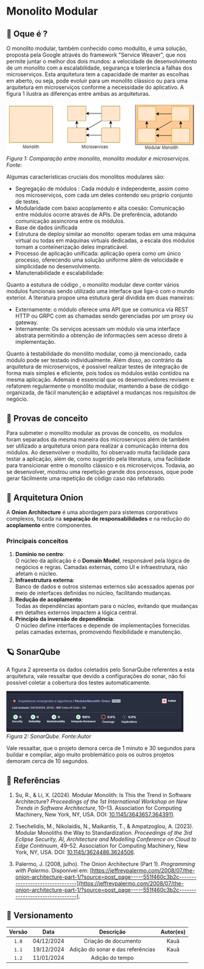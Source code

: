 # Monolito Modular

## 🔎 Oque é ?
O monolito modular, também conhecido como modulito, é uma solução, proposta pela Google através do framework "Service Weaver", que nos permite juntar o melhor dos dois mundos: a velocidade de desenvolvimento de um monolito com a escalabilidade, segurança  e tolerância a falhas dos microserviços. Esta arquitetura tem a capacidade de manter as escolhas em aberto, ou seja, pode evoluir para um monolito clássico ou para uma arquitetura em microserviços conforme a necessidade do aplicativo. A figura 1 ilustra as diferenças entre ambas as arquiteturas.

![Monolito](img/CompairMM.png)  
*Figura 1: Comparação entre monolito, monolito modular e microserviços. Fonte:*

Algumas características cruciais dos monolitos modulares são:
- Segregação de módulos : Cada módulo é independente, assim como nos microserviços, com cada um deles contendo seu próprio conjunto de testes.  
- Modularidade com baixo acoplamento e alta coesão: Comunicação entre módulos ocorre através de APIs. De preferência, adotando comunicação assincrona entre os módulos.
- Base de dados únificada 
- Estrutura de deploy similar ao monolíto: operam todas em uma máquina virtual ou todas em máquinas virtuais dedicadas, a escala dos módulos tornam a conteinerização deles impraticável.
- Processo de aplicação unificada: aplicação opera como um único processo, oferecendo uma solução uniforme além de velocidade e simplicidade no desenvolvimento.
- Manutenabilidade e escalabilidade: 

Quanto a estutura de código , o monolito modular deve conter vários modulos funcionais sendo  utilizado uma interface que liga-o com o mundo exterior. A literatura propoe uma estutura geral dividida em duas maneiras: 
- Externamente: o módulo oferece uma API que se comunica via REST HTTP ou GRPC com as chamadas sendo gerenciadas por um proxy ou gateway.
- Internamente: Os serviços acessam um módulo via uma interface abstrata permitindo a obtenção de informações sem acesso direto à implementação.

Quanto à testabilidade do monólito modular, como já mencionado, cada módulo pode ser testado individualmente. Além disso, ao contrário da arquitetura de microserviços, é possível realizar testes de integração de forma mais simples e eficiente, pois todos os módulos estão contidos na mesma aplicação. Ademais é essencial que os desenvolvedores revisem e refatorem regularmente o monólito modular, mantendo a base de código organizada, de fácil manutenção e adaptável a mudanças nos requisitos de negócio.

## 📎 Provas de conceito

Para submeter o monolito modular as provas de conceito, os modulos foram separados da mesma maneira dos microserviços além de também ser utilizado a arquitetura onion para realizar a comunicação interna dos módulos. Ao desenvolver o modulito, foi observado muita facilidade para testar a aplicação, além de, como sugerido pela literatura, uma facilidade para transicionar entre o monolito clássico e os microserviços. Todavia, ao se desenvolver, mostrou uma repetição grande dos processos, oque pode gerar fácilmente uma repetição de código caso não refatorado.

## 🧅 Arquitetura Onion
A **Onion Architecture** é uma abordagem para sistemas corporativos complexos, focada na **separação de responsabilidades** e na redução do **acoplamento** entre componentes.
### Principais conceitos
1. **Domínio no centro**:  
   O núcleo da aplicação é o **Domain Model**, responsável pela lógica de negócios e regras. Camadas externas, como UI e infraestrutura, não afetam o núcleo.
2. **Infraestrutura externa**:  
   Banco de dados e outros sistemas externos são acessados apenas por meio de interfaces definidas no núcleo, facilitando mudanças.
3. **Redução de acoplamento**:  
   Todas as dependências apontam para o núcleo, evitando que mudanças em detalhes externos impactem a lógica central.
4. **Princípio da inversão de dependência**:  
   O núcleo define interfaces e depende de implementações fornecidas pelas camadas externas, promovendo flexibilidade e manutenção.

## 🪐 SonarQube
A figura 2 apresenta os dados coletados pelo SonarQube referentes a esta arquitetura, vale ressaltar que devido a configurações do sonar, não foi possível coletar a cobertura dos testes automaticamente.

![Arquitetura Monolino Modular](img/SonarModulith.PNG)  
*Figura 2: SonarQube. Fonte:Autor*  

Vale ressaltar, que o projeto demora cerca de 1 minuto e 30 segundos para buildar e compilar, algo muito problemático pois os outros projetos demoram cerca de 10 segundos.

## 📖 Referências

1. Su, R., & Li, X. (2024). Modular Monolith: Is This the Trend in Software Architecture? *Proceedings of the 1st International Workshop on New Trends in Software Architecture*, 10–13. Association for Computing Machinery, New York, NY, USA. DOI: [10.1145/3643657.3643911](https://doi.org/10.1145/3643657.3643911).

2. Tsechelidis, M., Nikolaidis, N., Maikantis, T., & Ampatzoglou, A. (2023). Modular Monoliths the Way to Standardization. *Proceedings of the 3rd Eclipse Security, AI, Architecture and Modelling Conference on Cloud to Edge Continuum*, 49–52. Association for Computing Machinery, New York, NY, USA. DOI: [10.1145/3624486.3624506](https://doi.org/10.1145/3624486.3624506).

3. Palermo, J. (2008, julho). The Onion Architecture (Part 1). *Programming with Palermo*. Disponível em: [https://jeffreypalermo.com/2008/07/the-onion-architecture-part-1/?source=post_page-----551f460c3b2c--------------------------------](https://jeffreypalermo.com/2008/07/the-onion-architecture-part-1/?source=post_page-----551f460c3b2c--------------------------------).

## 📅 Versionamento

| Versão |    Data    |         Descrição          |  Autor(es)  |
| :----: | :--------: | :------------------------: | :---------: |
| `1.0`  | 04/12/2024 | Criação de documento | Kauã |
| `1.1`  | 19/12/2024 | Adição do sonar e das referências | Kauã| 
| `1.2`  | 11/01/2024 | Adição do tempo 
